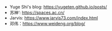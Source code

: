 
- Yuge Shi's blog: https://yugeten.github.io/posts/
- 苏神‘: https://spaces.ac.cn/
- Jarvis: https://www.jarvis73.com/index.html
- 邓伟：https://www.weideng.org/blog/